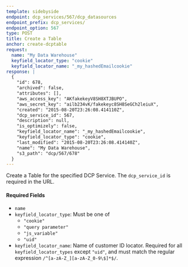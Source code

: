 ```yaml
---
template: sidebyside
endpoint: dcp_services/567/dcp_datasources
endpoint_prefix: dcp_services/
endpoint_option: 567
type: POST
title: Create a Table
anchor: create-dcptable
request:
  name: "My Data Warehouse"
  keyfield_locator_type: "cookie"
  keyfield_locator_name: "_my_hashedEmailcookie"
response: |
  {
    "id": 678,
    "archived": false,
    "attributes": [],
    "aws_access_key": "AKfakekeyV8SH8XTJBUPO",
    "aws_secret_key": "ailb234vK/fakekeyc8SH8SeGCh2leiuX",
    "created": "2015-08-20T23:26:08.414110Z",
    "dcp_service_id": 567,
    "description": null,
    "is_optimizely": false,
    "keyfield_locator_name": "_my_hashedEmailcookie",
    "keyfield_locator_type": "cookie",
    "last_modified": "2015-08-20T23:26:08.414140Z",
    "name": "My Data Warehouse",
    "s3_path": "dcp/567/678"
  }
---
```


<a name="create-dcpdatasource"></a> 
Create a Table for the specified DCP Service.  The `dcp_service_id` is required in the URL.

#### Required Fields
- `name`
- `keyfield_locator_type`: Must be one of
  - `"cookie"`
  - `"query parameter"`
  - `"js_variable"`
  - `"uid"`
- `keyfield_locator_name`: Name of customer ID locator. Required for all `keyfield_locator_types` except `"uid"`, and must
  match the regular expression `/^[a-zA-Z_][a-zA-Z_0-9\$]*$/`.
